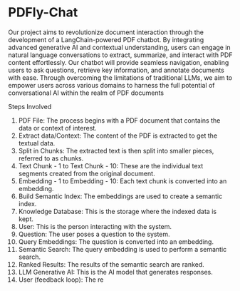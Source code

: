 # PDFly-Chat
Our project aims to revolutionize document interaction through the development
of a LangChain-powered PDF chatbot. By integrating advanced generative AI
and contextual understanding, users can engage in natural language conversations to extract, summarize, and interact with PDF content effortlessly. Our
chatbot will provide seamless navigation, enabling users to ask questions, retrieve key information, and annotate documents with ease. Through overcoming
the limitations of traditional LLMs, we aim to empower users across various
domains to harness the full potential of conversational AI within the realm of
PDF documents

Steps Involved
1. PDF File: The process begins with a PDF document that contains the data
or context of interest.
2. Extract data/Context: The content of the PDF is extracted to get the
textual data.
3. Split in Chunks: The extracted text is then split into smaller pieces, referred to as chunks.
4. Text Chunk - 1 to Text Chunk - 10: These are the individual text
segments created from the original document.
5. Embedding - 1 to Embedding - 10: Each text chunk is converted into
an embedding.
6. Build Semantic Index: The embeddings are used to create a semantic
index.
7. Knowledge Database: This is the storage where the indexed data is kept.
8. User: This is the person interacting with the system.
9. Question: The user poses a question to the system.
10. Query Embeddings: The question is converted into an embedding.
11. Semantic Search: The query embedding is used to perform a semantic
search.
12. Ranked Results: The results of the semantic search are ranked.
13. LLM Generative AI: This is the AI model that generates responses.
14. User (feedback loop): The re
